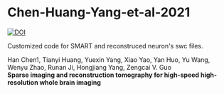 # Chen-Huang-Yang-et-al-2021
[![DOI](https://zenodo.org/badge/DOI/10.5281/zenodo.5346761.svg)](https://doi.org/10.5281/zenodo.5346761) 

Customized code for SMART and reconstruced neuron's swc files.

Han Chen1, Tianyi Huang, Yuexin Yang, Xiao Yao, Yan Huo, Yu Wang, Wenyu Zhao, Runan Ji, Hongjiang Yang, Zengcai V. Guo  
**Sparse imaging and reconstruction tomography for high-speed high-resolution whole brain imaging**
